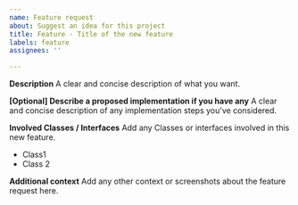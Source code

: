 ```yaml
---
name: Feature request
about: Suggest an idea for this project
title: Feature - Title of the new feature
labels: feature
assignees: ''

---
```


**Description**
A clear and concise description of what you want.

**[Optional] Describe a proposed implementation if you have any**
A clear and concise description of any implementation steps you've considered.

**Involved Classes / Interfaces**
Add any Classes or interfaces involved in this new feature.
* Class1
* Class 2

**Additional context**
Add any other context or screenshots about the feature request here.